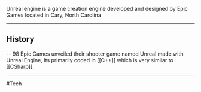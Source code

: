Unreal engine is a game creation engine developed and designed by Epic Games located in Cary, North Carolina

---------

## History
-- 98
Epic Games unveiled their shooter game named Unreal made with Unreal Engine, Its primarily coded in [[C++]]  which is very similar to [[CSharp]].

---

#Tech 
